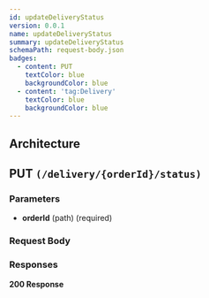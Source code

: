 ```yaml
---
id: updateDeliveryStatus
version: 0.0.1
name: updateDeliveryStatus
summary: updateDeliveryStatus
schemaPath: request-body.json
badges:
  - content: PUT
    textColor: blue
    backgroundColor: blue
  - content: 'tag:Delivery'
    textColor: blue
    backgroundColor: blue
---
```

## Architecture
<NodeGraph />



## PUT `(/delivery/{orderId}/status)`

### Parameters
- **orderId** (path) (required)



### Request Body
<SchemaViewer file="request-body.json" maxHeight="500" id="request-body" />


### Responses
**200 Response**
<SchemaViewer file="response-200.json" maxHeight="500" id="response-200" />
